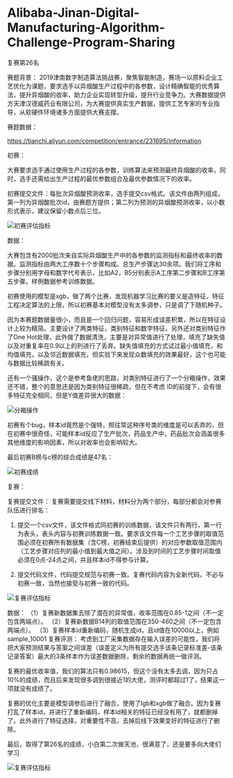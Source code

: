 # Alibaba-Jinan-Digital-Manufacturing-Algorithm-Challenge-Program-Sharing
复赛第26名


赛题背景：
2019津南数字制造算法挑战赛，聚焦智能制造，赛场一以原料企业工艺优化为课题，要求选手以异烟酸生产过程中的各参数，设计精确智能的优秀算法，提升异烟酸的收率，助力企业实现转型升级，提升行业竞争力。大赛数据提供方天津汉德威药业有限公司，为大赛提供真实生产数据，提供工艺专家的专业指导，从软硬件环境诸多方面提供大赛支撑。

赛题数据：

https://tianchi.aliyun.com/competition/entrance/231695/information

初赛：

大赛要求选手通过使用生产过程的各参数，训练算法来预测最终异烟酸的收率，同时，选手还需给出生产过程的最优参数组合及最优参数情况下的收率。

初赛提交文件：每批次异烟酸预测收率，选手提交csv格式。该文件由两列组成，第一列为异烟酸批次id，由赛题方提供；第二列为预测的异烟酸预测收率，以小数形式表示，建议保留小数点后三位。

![初赛评估指标](https://github.com/genius9527/Alibaba-Jinan-Digital-Manufacturing-Algorithm-Challenge-Program-Sharing/blob/master/%E6%B4%A5%E5%8D%97%E5%A4%A7%E6%95%B0%E6%8D%AE%E5%88%9D%E8%B5%9B%E8%AF%84%E4%BC%B0%E6%8C%87%E6%A0%87.png
)

数据：

大赛包含有2000批次来自实际异烟酸生产中的各参数的监测指标和最终收率的数据。监测指标由两大工序数十个步骤构成。总生产步骤达30余项。我们将工序和步骤分别用字母和数字代号表示，比如A2，B5分别表示A工序第二步骤和B工序第五步骤。样例数据参考训练数据。

初赛使用的模型是xgb，做了两个比赛，发现机器学习比赛的要义是造特征，特征工程决定算法的上限，所以初赛基本对模型没有太多调参，只是调了下随机种子。

因为本赛题数据量很小，而且是一个回归问题，容易形成误差积累，所以在特征设计上较为精简。主要设计了两类特征，类别特征和数字特征，另外还对类别特征作了One Hot处理，此外做了数据清洗，主要是对异常值进行了处理，填充了缺失值以及对重复率在0.9以上的列进行了丢弃。缺失值填充的方式试过最小值填充，和均值填充，以及邻近数据填充，但实验下来发现众数填充的效果最好，这个也可能与数据比较稀疏有关。

还有一个骚操作，这个是参考鱼佬的思路，对类别特征进行了一个分箱操作，效果还不错，整个的意思还是因为类别特征很稀疏，但在不考虑 ID的前提下，会有很多特征完全相同，但是Y值差异很大的数据：

![分箱操作](https://github.com/genius9527/Alibaba-Jinan-Digital-Manufacturing-Algorithm-Challenge-Program-Sharing/blob/master/%E5%88%86%E7%AE%B1%E6%93%8D%E4%BD%9C.png)

初赛有个bug，样本id竟然是个强特，照往常这种序号类的维度是可以丢弃的，但在初赛中很奇怪，可能样本id反应了生产批次，药品生产中，药品批次会涵盖很多其他维度的影响因素，所以对收率也会影响较大。

最后初赛B榜与c榜的综合成绩是47名：

![初赛成绩](https://github.com/genius9527/Alibaba-Jinan-Digital-Manufacturing-Algorithm-Challenge-Program-Sharing/blob/master/%E5%88%9D%E8%B5%9B%E6%88%90%E7%BB%A9.png)

复赛：

复赛提交文件： 复赛需要提交线下材料，材料分为两个部分，每部分都会对参赛队伍进行排名：

1. 提交一个csv文件，该文件格式同初赛的训练数据，该文件只有两行，第一行为表头，表头内容与初赛训练数据一致。要求该文件每一个工艺步骤的取值范围必须在初赛所有数据集（含C榜，初赛结束后提供）的对应参数取值范围内（工艺步骤对应列的最小值到最大值之间）。涉及到时间的工艺步骤时间取值必须在0点-24点之间，并且样本id不得参与计算。

2. 提交代码文件，代码提交规范与初赛一致。复赛代码内容为全新代码，不必与初赛一致，当然也接受与初赛一致的代码。


![复赛评估指标](https://github.com/genius9527/Alibaba-Jinan-Digital-Manufacturing-Algorithm-Challenge-Program-Sharing/blob/master/%E5%A4%8D%E8%B5%9B%E8%AF%84%E4%BC%B0%E6%8C%87%E6%A0%87.png)

数据：
（1）复赛新数据集去除了潜在的异常值，收率范围在0.85-1之间（不一定包含两端点）。
（2）复赛新数据B14列的取值范围在350-460之间（不一定包含两端点）。
（3）复赛样本id重新编码，随机生成id，且id值在10000以上，例如sample_10001
复赛评测：
考虑到工厂采集数据存在输入误差的可能性，我们将把大家预测结果与答案之间误差（误差定义为所有提交选手该条记录标准差-该条记录答案）最大的3条样本作为误差数据删除，剩余的数据再统一做评测。

复赛的最优收率值，我们的算法只有0.98615，但这个没有太多去调，因为只占10%的成绩，而且后来发现很多调到很接近1的大佬，测评时都超过1了，结果这一项就没有成绩了。

复赛的优化主要是模型调参后进行了融合，使用了lgb和xgb做了融合。因为复赛打乱了样本id，并进行了重新编码，样本id相关的特征已经没有用了，就都删掉了。此外进行了特征选择，对重要性不高，去掉后线下效果变好的特征进行了删除。

最后，取得了第26名的成绩，小白第二次做天池，很满意了，还是要多向大佬们学习

![复赛评估指标](https://github.com/genius9527/Alibaba-Jinan-Digital-Manufacturing-Algorithm-Challenge-Program-Sharing/blob/master/%E5%A4%8D%E8%B5%9B%E6%88%90%E7%BB%A9.png)


